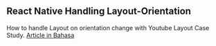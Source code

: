 ## React Native Handling Layout-Orientation
How to handle Layout on orientation change with Youtube Layout Case Study. [Article in Bahasa](https://medium.com/coderupa/cara-mengelola-layout-react-native-pada-mode-potrait-dan-mobile-d74b25edc7da)
